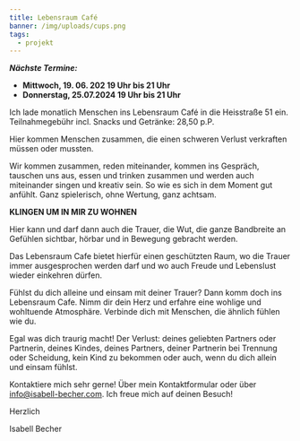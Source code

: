 ```yaml
---
title: Lebensraum Café
banner: /img/uploads/cups.png
tags:
  - projekt
---
```

***N﻿ächste Termine:***

* **Mittwoch, 19.  06. 202     19 Uhr bis 21 Uhr**                                                                                                                            
* **Donnerstag, 25.07.2024 19 Uhr bis 21 Uhr**

Ich lade monatlich Menschen ins Lebensraum Café in die Heisstraße 51 ein. Teilnahmegebühr incl. Snacks und Getränke: 28,50 p.P.

Hier kommen Menschen zusammen, die einen schweren Verlust verkraften müssen oder mussten. 

Wir kommen zusammen, reden miteinander, kommen ins Gespräch, tauschen uns aus, essen und trinken zusammen und werden auch miteinander singen und kreativ sein. So wie es sich in dem Moment gut anfühlt. Ganz spielerisch, ohne Wertung, ganz achtsam.

**KLINGEN UM IN MIR ZU WOHNEN**

Hier kann und darf dann auch die Trauer, die Wut, die ganze Bandbreite an Gefühlen sichtbar, hörbar und in Bewegung gebracht werden.

Das Lebensraum Cafe bietet hierfür einen geschützten Raum, wo die Trauer immer ausgesprochen werden darf und wo auch Freude und Lebenslust wieder einkehren dürfen.

Fühlst du dich alleine und einsam mit deiner Trauer? Dann komm doch ins Lebensraum Cafe. Nimm dir dein Herz und erfahre eine wohlige und wohltuende Atmosphäre. Verbinde dich mit Menschen, die ähnlich fühlen wie du. 

Egal was dich traurig macht! Der Verlust: deines geliebten Partners oder Partnerin, deines Kindes, deines Partners, deiner Partnerin bei Trennung oder Scheidung, kein Kind zu bekommen oder auch, wenn du dich allein und einsam fühlst.

Kontaktiere mich sehr gerne! Über mein Kontaktformular oder über info@isabell-becher.com. Ich freue mich auf deinen Besuch!

Herzlich

Isabell Becher